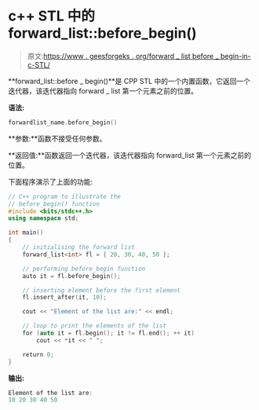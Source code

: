 # c++ STL 中的 forward_list::before_begin()

> 原文:[https://www . geesforgeks . org/forward _ list before _ begin-in-c-STL/](https://www.geeksforgeeks.org/forward_listbefore_begin-in-c-stl/)

**forward_list::before _ begin()**是 CPP STL 中的一个内置函数，它返回一个迭代器，该迭代器指向 forward _ list 第一个元素之前的位置。

**语法:**

```cpp
forwardlist_name.before_begin()

```

**参数:**函数不接受任何参数。

**返回值:**函数返回一个迭代器，该迭代器指向 forward_list 第一个元素之前的位置。

下面程序演示了上面的功能:

```cpp
// C++ program to illustrate the
// before_begin() function
#include <bits/stdc++.h>
using namespace std;

int main()
{
    // initialising the forward list
    forward_list<int> fl = { 20, 30, 40, 50 };

    // performing before_begin function
    auto it = fl.before_begin();

    // inserting element before the first element
    fl.insert_after(it, 10);

    cout << "Element of the list are:" << endl;

    // loop to print the elements of the list
    for (auto it = fl.begin(); it != fl.end(); ++ it)
        cout << *it << " ";

    return 0;
}
```

**输出:**

```cpp
Element of the list are:
10 20 30 40 50

```
